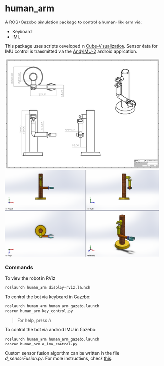 # human_arm
A ROS+Gazebo simulation package to control a human-like arm via:
- Keyboard
- IMU

This package uses scripts developed in [Cube-Visualization](https://github.com/meetm473/Cube-Visualization). Sensor data for IMU control is transmitted via the [AndyIMU-2](https://github.com/meetm473/AndyIMU) android application.

![drawing of the assem](https://github.com/meetm473/human_arm/blob/master/multimedia/Assem_drawing.PNG)
![4 view bot](https://github.com/meetm473/human_arm/blob/master/multimedia/sw.png)

### Commands
To view the robot in RViz
```
roslaunch human_arm display-rviz.launch
```
To control the bot via keyboard in Gazebo:
```
roslaunch human_arm human_arm_gazebo.launch
rosrun human_arm key_control.py
```
> For help, press *h*

To control the bot via android IMU in Gazebo:
```
roslaunch human_arm human_arm_gazebo.launch
rosrun human_arm a_imu_control.py
```
Custom sensor fusion algorithm can be written in the file *d_sensorFusion.py*. For more instructions, check [this](https://github.com/meetm473/Cube-Visualization#adding-custom-sensor-fusion-algorithm).
